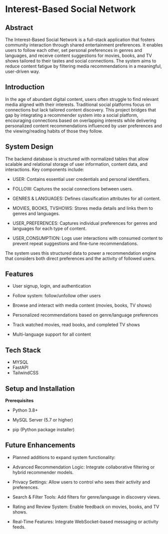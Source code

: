 # Interest-Based Social Network

## Abstract
The Interest-Based Social Network is a full-stack application that fosters community interaction through shared entertainment preferences. It enables users to follow each other, set personal preferences in genres and languages, and receive content suggestions for movies, books, and TV shows tailored to their tastes and social connections. The system aims to reduce content fatigue by filtering media recommendations in a meaningful, user-driven way.

## Introduction
In the age of abundant digital content, users often struggle to find relevant media aligned with their interests. Traditional social platforms focus on connections but lack tailored content discovery. This project bridges that gap by integrating a recommender system into a social platform, encouraging connections based on overlapping interests while delivering personalized content recommendations influenced by user preferences and the viewing/reading habits of those they follow.

## System Design
The backend database is structured with normalized tables that allow scalable and relational storage of user information, content data, and interactions. Key components include:

- USER: Contains essential user credentials and personal identifiers.

- FOLLOW: Captures the social connections between users.

- GENRES & LANGUAGES: Defines classification attributes for all content.

- MOVIES, BOOKS, TVSHOWS: Stores media details and links them to genres and languages.

-  USER_PREFERENCES: Captures individual preferences for genres and languages for each type of content.

- USER_CONSUMPTION: Logs user interactions with consumed content to prevent repeat suggestions and fine-tune recommendations.

The system uses this structured data to power a recommendation engine that considers both direct preferences and the activity of followed users.

## Features
- User signup, login, and authentication

- Follow system: follow/unfollow other users

- Browse and interact with media content (movies, books, TV shows)

- Personalized recommendations based on genre/language preferences

- Track watched movies, read books, and completed TV shows

- Multi-language support for all content

## Tech Stack
- MYSQL
- FastAPI
- TailwindCSS


## Setup and Installation
**Prerequisites**
- Python 3.8+

- MySQL Server (5.7 or higher)

- pip (Python package installer)

## Future Enhancements
- Planned additions to expand system functionality:

- Advanced Recommendation Logic: Integrate collaborative filtering or hybrid recommender models.

- Privacy Settings: Allow users to control who sees their activity and preferences.

- Search & Filter Tools: Add filters for genre/language in discovery views.

- Rating and Review System: Enable feedback on movies, books, and TV shows.

- Real-Time Features: Integrate WebSocket-based messaging or activity feeds.
